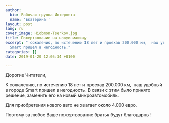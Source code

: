 ```yaml
---
author:
  bio: Рабочая группа Интернета
  name: 'Екатерина '
layout: post
lang: ru
cover_image: Hiobmon-Tserkov.jpg
title: Пожертвование на новую машину
excerpt: " сожалению, по истечению 18 лет и проехав 200.000 км,  наш удобный в городе
  Smart пришел в негодность."
categories: []
date: 2019-01-20 12:05:34 +0100

---
```

Дорогие Читатели,  

К сожалению, по истечению 18 лет и проехав 200.000 км,  наш удобный в городе Smart пришел в негодность. В связи с этим было принято решение, заменить его на новый микроавтомобиль. 

Для приобретения нового авто не хватает около 4.000 евро. 

Поэтому за любое Ваше пожертвование братья будут благодарны!

 

 

 

 